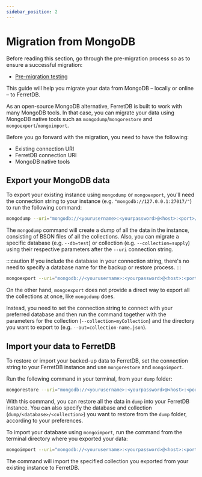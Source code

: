 ```yaml
---
sidebar_position: 2
---
```


# Migration from MongoDB

Before reading this section, go through the pre-migration process so as to ensure a successful migration:

- [Pre-migration testing](premigration-testing.md)

This guide will help you migrate your data from MongoDB – locally or online – to FerretDB.

As an open-source MongoDB alternative, FerretDB is built to work with many MongoDB tools.
In that case, you can migrate your data using MongoDB native tools such as `mongodump`/`mongorestore` and `mongoexport`/`mongoimport`.

Before you go forward with the migration, you need to have the following:

- Existing connection URI
- FerretDB connection URI
- MongoDB native tools

## Export your MongoDB data

To export your existing instance using `mongodump` or `mongoexport`, you'll need the connection string to your instance (e.g. `"mongodb://127.0.0.1:27017/"`) to run the following command:

```sh
mongodump --uri="mongodb://<yourusername>:<yourpassword>@<host>:<port>/"
```

The `mongodump` command will create a dump of all the data in the instance, consisting of BSON files of all the collections.
Also, you can migrate a specific database (e.g. `--db=test`) or collection (e.g. `--collection=supply`) using their respective parameters after the `--uri` connection string.

:::caution
If you include the database in your connection string, there's no need to specify a database name for the backup or restore process.
:::

```sh
mongoexport --uri="mongodb://<yourusername>:<yourpassword>@<host>:<port>/" --db=<database-name> --collection=<collection-name> --out=<collection>.json
```

On the other hand, `mongoexport` does not provide a direct way to export all the collections at once, like `mongodump` does.

Instead, you need to set the connection string to connect with your preferred database and then run the command together with the parameters for the collection (`--collection=myCollection`) and the directory you want to export to (e.g. `--out=collection-name.json`).

## Import your data to FerretDB

To restore or import your backed-up data to FerretDB, set the connection string to your FerretDB instance and use `mongorestore` and `mongoimport`.

Run the following command in your terminal, from your `dump` folder:

```sh
mongorestore --uri="mongodb://<yourusername>:<yourpassword>@<host>:<port>/"
```

With this command, you can restore all the data in `dump` into your FerretDB instance.
You can also specify the database and collection (`dump/<database>/<collection>`) you want to restore from the `dump` folder, according to your preferences.

To import your database using `mongoimport`, run the command from the terminal directory where you exported your data:

```sh
mongoimport --uri="mongodb://<yourusername>:<yourpassword>@<host>:<port>/" --db=<database-name> --collection=<collection-name> --file=<collection>.json
```

The command will import the specified collection you exported from your existing instance to FerretDB.
